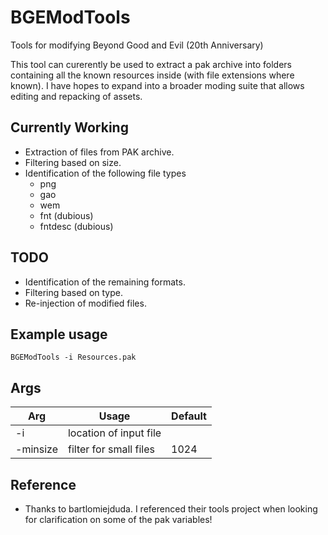 # BGEModTools
Tools for modifying Beyond Good and Evil (20th Anniversary)

This tool can curerently be used to extract a pak archive into folders containing all the known resources inside (with file extensions where known). I have hopes to expand into a broader moding suite that allows editing and repacking of assets.

## Currently Working
- Extraction of files from PAK archive.
- Filtering based on size.
- Identification of the following file types 
    - png
    - gao
    - wem
    - fnt (dubious)
    - fntdesc (dubious)

## TODO
- Identification of the remaining formats.
- Filtering based on type.
- Re-injection of modified files.

## Example usage
```
BGEModTools -i Resources.pak
```

## Args
| Arg      | Usage                  | Default |
| -------- |----------------------- | ------- |
| -i       | location of input file |         |
| -minsize | filter for small files | 1024    |

## Reference
- Thanks to bartlomiejduda. I referenced their tools project when looking for clarification on some of the pak variables!